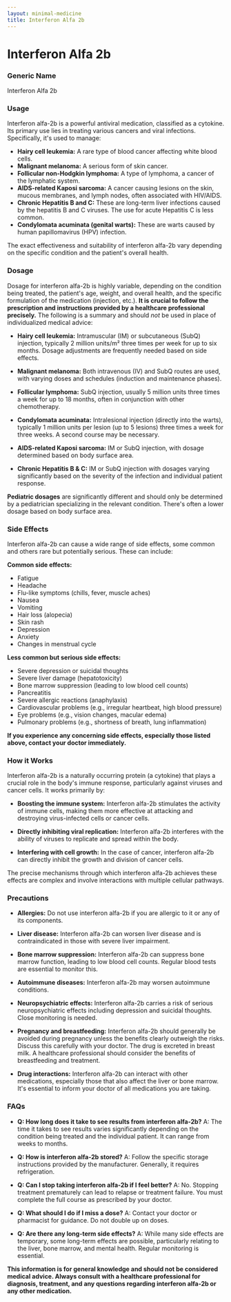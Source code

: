 ```yaml
---
layout: minimal-medicine
title: Interferon Alfa 2b
---
```


# Interferon Alfa 2b
### Generic Name
Interferon Alfa 2b

### Usage

Interferon alfa-2b is a powerful antiviral medication, classified as a cytokine.  Its primary use lies in treating various cancers and viral infections.  Specifically, it's used to manage:

* **Hairy cell leukemia:** A rare type of blood cancer affecting white blood cells.
* **Malignant melanoma:** A serious form of skin cancer.
* **Follicular non-Hodgkin lymphoma:** A type of lymphoma, a cancer of the lymphatic system.
* **AIDS-related Kaposi sarcoma:** A cancer causing lesions on the skin, mucous membranes, and lymph nodes, often associated with HIV/AIDS.
* **Chronic Hepatitis B and C:**  These are long-term liver infections caused by the hepatitis B and C viruses.  The use for acute Hepatitis C is less common.
* **Condylomata acuminata (genital warts):**  These are warts caused by human papillomavirus (HPV) infection.

The exact effectiveness and suitability of interferon alfa-2b vary depending on the specific condition and the patient's overall health.


### Dosage

Dosage for interferon alfa-2b is highly variable, depending on the condition being treated, the patient's age, weight, and overall health, and the specific formulation of the medication (injection, etc.).  **It is crucial to follow the prescription and instructions provided by a healthcare professional precisely.**  The following is a summary and should *not* be used in place of individualized medical advice:

* **Hairy cell leukemia:** Intramuscular (IM) or subcutaneous (SubQ) injection, typically 2 million units/m² three times per week for up to six months. Dosage adjustments are frequently needed based on side effects.

* **Malignant melanoma:**  Both intravenous (IV) and SubQ routes are used, with varying doses and schedules (induction and maintenance phases).

* **Follicular lymphoma:** SubQ injection, usually 5 million units three times a week for up to 18 months, often in conjunction with other chemotherapy.

* **Condylomata acuminata:** Intralesional injection (directly into the warts), typically 1 million units per lesion (up to 5 lesions) three times a week for three weeks. A second course may be necessary.

* **AIDS-related Kaposi sarcoma:**  IM or SubQ injection, with dosage determined based on body surface area.

* **Chronic Hepatitis B & C:** IM or SubQ injection with dosages varying significantly based on the severity of the infection and individual patient response.


**Pediatric dosages** are significantly different and should only be determined by a pediatrician specializing in the relevant condition.  There's often a lower dosage based on body surface area.

### Side Effects

Interferon alfa-2b can cause a wide range of side effects, some common and others rare but potentially serious.  These can include:

**Common side effects:**

* Fatigue
* Headache
* Flu-like symptoms (chills, fever, muscle aches)
* Nausea
* Vomiting
* Hair loss (alopecia)
* Skin rash
* Depression
* Anxiety
* Changes in menstrual cycle


**Less common but serious side effects:**

* Severe depression or suicidal thoughts
* Severe liver damage (hepatotoxicity)
* Bone marrow suppression (leading to low blood cell counts)
* Pancreatitis
* Severe allergic reactions (anaphylaxis)
* Cardiovascular problems (e.g., irregular heartbeat, high blood pressure)
* Eye problems (e.g., vision changes, macular edema)
* Pulmonary problems (e.g., shortness of breath, lung inflammation)

**If you experience any concerning side effects, especially those listed above, contact your doctor immediately.**


### How it Works

Interferon alfa-2b is a naturally occurring protein (a cytokine) that plays a crucial role in the body's immune response, particularly against viruses and cancer cells. It works primarily by:

* **Boosting the immune system:**  Interferon alfa-2b stimulates the activity of immune cells, making them more effective at attacking and destroying virus-infected cells or cancer cells.

* **Directly inhibiting viral replication:** Interferon alfa-2b interferes with the ability of viruses to replicate and spread within the body.

* **Interfering with cell growth:**  In the case of cancer, interferon alfa-2b can directly inhibit the growth and division of cancer cells.


The precise mechanisms through which interferon alfa-2b achieves these effects are complex and involve interactions with multiple cellular pathways.


### Precautions

* **Allergies:**  Do not use interferon alfa-2b if you are allergic to it or any of its components.

* **Liver disease:** Interferon alfa-2b can worsen liver disease and is contraindicated in those with severe liver impairment.

* **Bone marrow suppression:** Interferon alfa-2b can suppress bone marrow function, leading to low blood cell counts.  Regular blood tests are essential to monitor this.

* **Autoimmune diseases:** Interferon alfa-2b may worsen autoimmune conditions.

* **Neuropsychiatric effects:**  Interferon alfa-2b carries a risk of serious neuropsychiatric effects including depression and suicidal thoughts. Close monitoring is needed.

* **Pregnancy and breastfeeding:** Interferon alfa-2b should generally be avoided during pregnancy unless the benefits clearly outweigh the risks.  Discuss this carefully with your doctor. The drug is excreted in breast milk.  A healthcare professional should consider the benefits of breastfeeding and treatment.

* **Drug interactions:** Interferon alfa-2b can interact with other medications, especially those that also affect the liver or bone marrow.  It's essential to inform your doctor of all medications you are taking.


### FAQs

* **Q: How long does it take to see results from interferon alfa-2b?**  A: The time it takes to see results varies significantly depending on the condition being treated and the individual patient. It can range from weeks to months.

* **Q: How is interferon alfa-2b stored?** A:  Follow the specific storage instructions provided by the manufacturer. Generally, it requires refrigeration.

* **Q:  Can I stop taking interferon alfa-2b if I feel better?** A: No.  Stopping treatment prematurely can lead to relapse or treatment failure.  You must complete the full course as prescribed by your doctor.

* **Q: What should I do if I miss a dose?** A: Contact your doctor or pharmacist for guidance.  Do not double up on doses.

* **Q:  Are there any long-term side effects?**  A:  While many side effects are temporary, some long-term effects are possible, particularly relating to the liver, bone marrow, and mental health. Regular monitoring is essential.

**This information is for general knowledge and should not be considered medical advice.  Always consult with a healthcare professional for diagnosis, treatment, and any questions regarding interferon alfa-2b or any other medication.**
